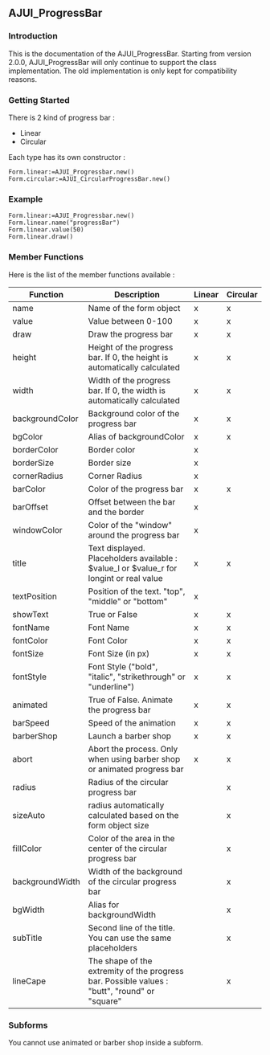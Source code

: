 ## AJUI_ProgressBar

### Introduction

This is the documentation of the AJUI_ProgressBar. Starting from version 2.0.0, AJUI_ProgressBar will only continue to support the class implementation. The old implementation is only kept for compatibility reasons.

### Getting Started

There is 2 kind of progress bar :

- Linear
- Circular

Each type has its own constructor :

```
Form.linear:=AJUI_Progressbar.new()
Form.circular:=AJUI_CircularProgressBar.new()
```

### Example

```
Form.linear:=AJUI_Progressbar.new()
Form.linear.name("progressBar")
Form.linear.value(50)
Form.linear.draw()
```

### Member Functions

Here is the list of the member functions available :

| Function        | Description                                                                                   | Linear | Circular |
| --------------- | --------------------------------------------------------------------------------------------- | ------ | -------- |
| name            | Name of the form object                                                                       | x      | x        |
| value           | Value between 0-100                                                                           | x      | x        |
| draw            | Draw the progress bar                                                                         | x      | x        |
| height          | Height of the progress bar. If 0, the height is automatically calculated                      | x      | x        |
| width           | Width of the progress bar. If 0, the width is automatically calculated                        | x      | x        |
| backgroundColor | Background color of the progress bar                                                          | x      | x        |
| bgColor         | Alias of backgroundColor                                                                      | x      | x        |
| borderColor     | Border color                                                                                  | x      |          |
| borderSize      | Border size                                                                                   | x      |          |
| cornerRadius    | Corner Radius                                                                                 | x      |          |
| barColor        | Color of the progress bar                                                                     | x      | x        |
| barOffset       | Offset between the bar and the border                                                         | x      |          |
| windowColor     | Color of the "window" around the progress bar                                                 | x      |          |
| title           | Text displayed. Placeholders available : \$value_l or \$value_r for longint or real value     | x      | x        |
| textPosition    | Position of the text. "top", "middle" or "bottom"                                             | x      |          |
| showText        | True or False                                                                                 | x      | x        |
| fontName        | Font Name                                                                                     | x      | x        |
| fontColor       | Font Color                                                                                    | x      | x        |
| fontSize        | Font Size (in px)                                                                             | x      | x        |
| fontStyle       | Font Style ("bold", "italic", "strikethrough" or "underline")                                 | x      | x        |
| animated        | True of False. Animate the progress bar                                                       | x      | x        |
| barSpeed        | Speed of the animation                                                                        | x      | x        |
| barberShop      | Launch a barber shop                                                                          | x      | x        |
| abort           | Abort the process. Only when using barber shop or animated progress bar                       | x      | x        |
| radius          | Radius of the circular progress bar                                                           |        | x        |
| sizeAuto        | radius automatically calculated based on the form object size                                 |        | x        |
| fillColor       | Color of the area in the center of the circular progress bar                                  |        | x        |
| backgroundWidth | Width of the background of the circular progress bar                                          |        | x        |
| bgWidth         | Alias for backgroundWidth                                                                     |        | x        |
| subTitle        | Second line of the title. You can use the same placeholders                                   |        | x        |
| lineCape        | The shape of the extremity of the progress bar. Possible values : "butt", "round" or "square" |        | x        |

### Subforms

You cannot use animated or barber shop inside a subform.
